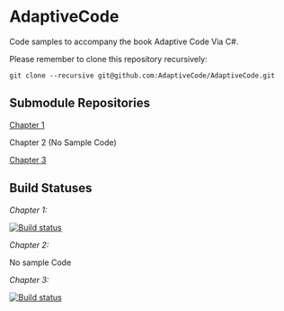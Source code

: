 # AdaptiveCode

Code samples to accompany the book Adaptive Code Via C#.

Please remember to clone this repository recursively:

```
git clone --recursive git@github.com:AdaptiveCode/AdaptiveCode.git
```

## Submodule Repositories

[Chapter 1](https://www.github.com/AdaptiveCode/Chapter1)

Chapter 2 (No Sample Code)

[Chapter 3](https://www.github.com/AdaptiveCode/Chapter3)

## Build Statuses

_Chapter 1:_

[![Build status](https://ci.appveyor.com/api/projects/status/1t002jpnh5yxkml5?svg=true)](https://ci.appveyor.com/project/garymcleanhall/chapter1)

_Chapter 2:_

No sample Code

_Chapter 3:_

[![Build status](https://ci.appveyor.com/api/projects/status/caefay9t646r4al0?svg=true)](https://ci.appveyor.com/project/garymcleanhall/chapter3)

